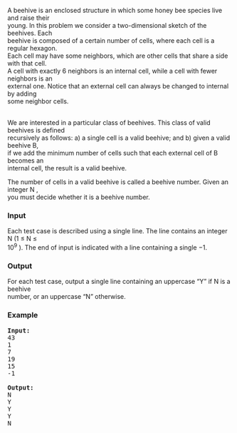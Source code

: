 <p>A beehive is an enclosed structure in which some honey bee species live and raise their<br>young. In this problem we consider a two-dimensional sketch of the beehives. Each<br>beehive is composed of a certain number of cells, where each cell is a regular hexagon.<br>Each cell may have some neighbors, which are other cells that share a side with that cell.<br>A cell with exactly 6 neighbors is an internal cell, while a cell with fewer neighbors is an<br>external one. Notice that an external cell can always be changed to internal by adding<br>some neighbor cells.</p>
<p><br>We are interested in a particular class of beehives. This class of valid beehives is defined<br>recursively as follows: a) a single cell is a valid beehive; and b) given a valid beehive B,<br>if we add the minimum number of cells such that each external cell of B becomes an<br>internal cell, the result is a valid beehive.</p>
<p>The number of cells in a valid beehive is called a beehive number. Given an integer N ,<br>you must decide whether it is a beehive number.</p>
<h3>Input</h3>
<p>Each test case is described using a single line. The line contains an integer N (1 ≤ N ≤<br>10<sup>9</sup> ). The end of input is indicated with a line containing a single −1.</p>

<h3>Output</h3>
<p>For each test case, output a single line containing an uppercase “Y” if N is a beehive<br>number, or an uppercase “N” otherwise.</p>

<h3>Example</h3>

<pre><strong>Input:</strong><br>43<br>1<br>7<br>19<br>15<br>-1<br>
<strong>Output:</strong><br>N<br>Y<br>Y<br>Y<br>N</pre>